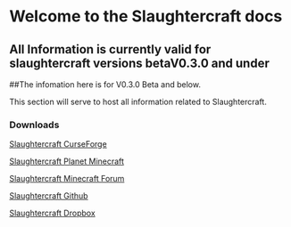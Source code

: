 # Welcome to the Slaughtercraft docs

## All Information is currently valid for slaughtercraft versions betaV0.3.0 and under

##The infomation here is for V0.3.0 Beta and below.

This section will serve to host all information related to Slaughtercraft.

### Downloads

[Slaughtercraft CurseForge](https://minecraft.curseforge.com/projects/slaughtercraftmod)

[Slaughtercraft Planet Minecraft](https://www.planetminecraft.com/mod/butcherycraft-mod-betav0-1-9/)

[Slaughtercraft Minecraft Forum](https://www.minecraftforum.net/forums/mapping-and-modding-java-edition/minecraft-mods/wip-mods/2934797-slaughtercraft-mod-betav0-2-7)

[Slaughtercraft Github](https://github.com/CodersDownUnder/SlaughterCraft)

[Slaughtercraft Dropbox](https://www.dropbox.com/sh/x21rppcj3asmhq1/AADVnfSt17j5fqP5CgYokzmna?dl=0)
